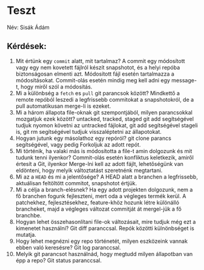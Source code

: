 # Teszt

Név: Sisák Ádám 

## Kérdések:

1. Mit értünk egy `commit` alatt, mit tartalmaz?
A commit egy módosított vagy egy nem kovetett fájlról készít snapshotot, és a helyi repóba biztonságosan elmenti azt. Módosított fájl esetén tartalmazza a módosításokat. Commit-olás esetén
mindig meg kell adni egy message-t, hogy miről szól a módosítás.  
1. Mi a különbség a `fetch` es `pull` git parancsok között?
Mindkettő a remote repóból leszedi a legfrissebb commitokat a snapshotokról, de a pull automatikusan merge-li is ezeket.
1. Mi a három állapota file-oknak git szempontjából, milyen parancsokkal mozgatjuk ezek között?
untacked, tracked, staged
git add segítségével tudjuk nyomon követni az untracked fájlokat, git add segítségével stageli is,
git rm segítségével tudjuk visszaléptetni az állapotokat.
1. Hogyan jutunk egy másolathoz egy repóról?
git clone parancs segítségével, vagy pedig Forkoljuk az adott repót.
1. Mi történik, ha valaki más is módosította a file-t amin dolgozunk és mit tudunk tenni ilyenkor?
Commit-olás esetén konfliktus keletkezik, amiről értesít a Git, ilyenkor Merge-lni kell az adott fájlt, lehetőségünk van eldönteni, hogy melyik változtatást szeretnénk megtartani.
1. Mi az a `HEAD` és mi a jelentősége?
A HEAD alatt a branchen a legfrissebb, aktuálisan feltöltött commitot, snapshotot értjük.
1. Mi a célja a branch-elésnek?
Ha egy adott projekten dolgozunk, nem a fő branchen fogunk fejleszteni, mert oda a végleges termék kerül. A patchekhez, fejlesztésekhez, feature-khöz hozunk létre különálló brancheket,
majd a végleges változat commitját át mergel-jük a fő branchbe.
1. Hogyan lehet összehasonlítani file-ok változásait, mire tudjuk még ezt a kimenetet használni?
Git diff paranccsal.
Repók közötti külnönbséget is mutatja.
1. Hogy lehet megnézni egy repo történetét, milyen eszközeink vannak ebben való keresésre?
Git log paranccsal.
1. Melyik git parancsot használnád, hogy megtudd milyen állapotban van épp a repo?
Git status paranccsal.
